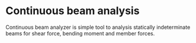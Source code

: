 # Continuous beam analysis
Continuous beam analyzer is simple tool to analysis statically indeterminate beams for shear force, bending moment and member forces.
